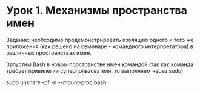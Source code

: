 # Урок 1. Механизмы пространства имен
Задание: необходимо продемонстрировать изоляцию одного и того же приложения (как решено на семинаре - командного интерпретатора) в различных пространствах имен.

Запустим Bash в новом пространстве имен командой (так как команда требует привилегии суперпользователя, то выполняем через sudo):

sudo unshare -pf -n --mount-proc bash


